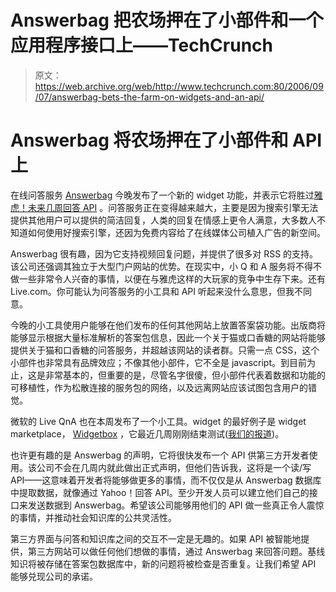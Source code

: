 # Answerbag 把农场押在了小部件和一个应用程序接口上——TechCrunch

> 原文：<https://web.archive.org/web/http://www.techcrunch.com:80/2006/09/07/answerbag-bets-the-farm-on-widgets-and-an-api/>

# Answerbag 将农场押在了小部件和 API 上

 [](https://web.archive.org/web/20220519024449/http://answerbag.com/) 在线问答服务 [Answerbag](https://web.archive.org/web/20220519024449/http://answerbag.com/) 今晚发布了一个新的 widget 功能，并表示它将胜过[雅虎！未来几周回答 API](https://web.archive.org/web/20220519024449/http://www.beta.techcrunch.com/2006/08/15/yahoo-answers-launches-api/) 。问答服务正在变得越来越大，主要是因为搜索引擎无法提供其他用户可以提供的简洁回复，人类的回复在情感上更令人满意，大多数人不知道如何使用好搜索引擎，还因为免费内容给了在线媒体公司植入广告的新空间。

Answerbag 很有趣，因为它支持视频回复问题，并提供了很多对 RSS 的支持。该公司还强调其独立于大型门户网站的优势。在现实中，小 Q 和 A 服务将不得不做一些非常令人兴奋的事情，以便在与雅虎这样的大玩家的竞争中生存下来。还有 Live.com。你可能认为问答服务的小工具和 API 听起来没什么意思，但我不同意。

今晚的小工具使用户能够在他们发布的任何其他网站上放置答案袋功能。出版商将能够显示根据大量标准解析的答案包信息，因此一个关于猫或口香糖的网站将能够提供关于猫和口香糖的问答服务，并超越该网站的读者群。只需一点 CSS，这个小部件也非常具有品牌效应；不像其他小部件，它不全是 javascript。到目前为止，这是非常基本的，但重要的是，尽管名字很傻，但小部件代表着数据和功能的可移植性，作为松散连接的服务包的网络，以及远离网站应该试图包含用户的错觉。

微软的 Live QnA 也在本周发布了一个小工具。widget 的最好例子是 widget marketplace， [Widgetbox](https://web.archive.org/web/20220519024449/http://widgetbox.com/) ，它最近几周刚刚结束测试([我们的报道](https://web.archive.org/web/20220519024449/http://www.beta.techcrunch.com/2006/06/22/postapp-launches-widgetbox-a-marketplace-for-widgets/))。

也许更有趣的是 Answerbag 的声明，它将很快发布一个 API 供第三方开发者使用。该公司不会在几周内就此做出正式声明，但他们告诉我，这将是一个读/写 API——这意味着开发者将能够做更多的事情，而不仅仅是从 Answerbag 数据库中提取数据，就像通过 Yahoo！回答 API。至少开发人员可以建立他们自己的接口来发送数据到 Answerbag。希望该公司能够用他们的 API 做一些真正令人震惊的事情，并推动社会知识库的公共灵活性。

第三方界面与问答和知识库之间的交互不一定是无趣的。如果 API 被智能地提供，第三方网站可以做任何他们想做的事情，通过 Answerbag 来回答问题。基线知识将被存储在答案包数据库中，新的问题将被检查是否重复。让我们希望 API 能够兑现公司的承诺。